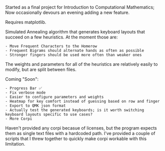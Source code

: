 Started as a final project for Introduction to Computational Mathematics; Now occasionally devours an evening adding a new feature.

Requires matplotlib.

Simulated Annealing algorithm that generates keyboard layouts that succeed on a few heuristics. At the moment those are:

    - Move Frequent Characters to the Homerow
    - Frequent Bigrams should alternate hands as often as possible
    - Stronger fingers should be used more often than weaker ones

The weights and parameters for all of the heuristics are relatively easily to modify, but are split between files.

Coming "Soon":

    - Progress Bar ✅
    - Fix verbose mode
    - Easier to configure parameters and weights
    - Heatmap for key comfort instead of guessing based on row and finger
    - Export to QMK json format
    - Actually test the generated keyboards; is it worth switching keyboard layouts specific to use cases?
    - More Corpi

Haven't provided any corpi becasue of licenses, but the program expects them as single text files with a hardcoded path. I've provided a couple of scripts that I threw together to quickly make corpi workable with this limitation.
